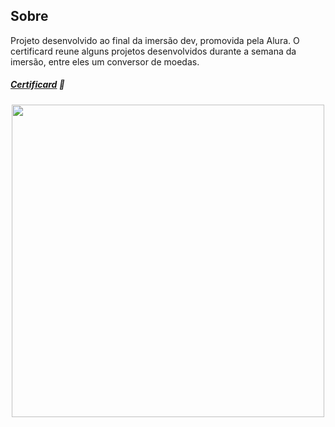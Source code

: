 ## Sobre
Projeto desenvolvido ao final da imersão dev, promovida pela Alura. O certificard reune alguns projetos desenvolvidos durante a semana da imersão, entre eles um conversor de moedas.
##### [Certificard](https://iolandalopes.github.io/certificard/) 🔗️
<h3 align="center">
  <img src="https://ik.imagekit.io/rsdmwacfz/Captura_de_tela_de_2022-09-19_21-47-21_6VwL7OScu.png?ik-sdk-version=javascript-1.4.3&updatedAt=1663634984365" width="500px" height=auto>
</h3>
